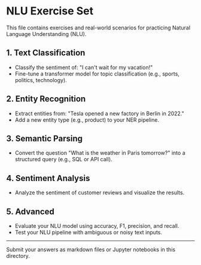 # NLU Exercise Set

This file contains exercises and real-world scenarios for practicing Natural Language Understanding (NLU).

## 1. Text Classification
- Classify the sentiment of: "I can't wait for my vacation!"
- Fine-tune a transformer model for topic classification (e.g., sports, politics, technology).

## 2. Entity Recognition
- Extract entities from: "Tesla opened a new factory in Berlin in 2022."
- Add a new entity type (e.g., product) to your NER pipeline.

## 3. Semantic Parsing
- Convert the question "What is the weather in Paris tomorrow?" into a structured query (e.g., SQL or API call).

## 4. Sentiment Analysis
- Analyze the sentiment of customer reviews and visualize the results.

## 5. Advanced
- Evaluate your NLU model using accuracy, F1, precision, and recall.
- Test your NLU pipeline with ambiguous or noisy text inputs.

---
Submit your answers as markdown files or Jupyter notebooks in this directory.
